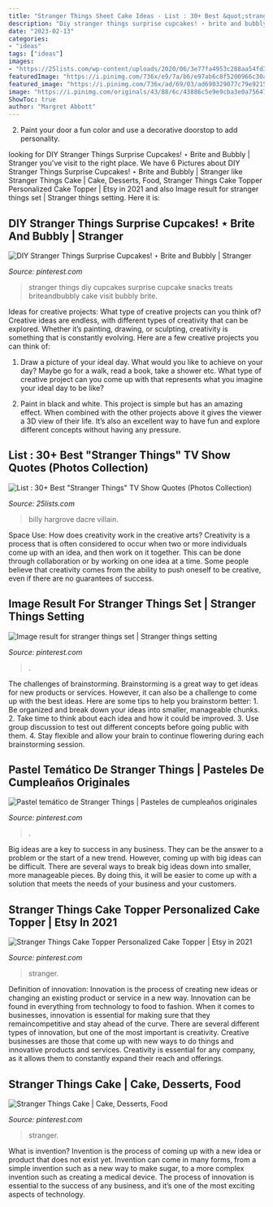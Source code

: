 ```yaml
---
title: "Stranger Things Sheet Cake Ideas - List : 30+ Best &quot;stranger Things&quot; Tv Show Quotes (photos Collection)"
description: "Diy stranger things surprise cupcakes! ⋆ brite and bubbly"
date: "2023-02-13"
categories:
- "ideas"
tags: ["ideas"]
images:
- "https://25lists.com/wp-content/uploads/2020/06/3e77fa4953c288aa54fd3b52fc1cbafd-669x1024.jpg"
featuredImage: "https://i.pinimg.com/736x/e9/7a/b6/e97ab6c8f5200966c30a9f4460a677e0.jpg"
featured_image: "https://i.pinimg.com/736x/ad/69/03/ad690329077c79e921562cc71fcc8701.jpg"
image: "https://i.pinimg.com/originals/43/88/6c/43886c5e9e9cba3e0a75647d97f09a96.jpg"
ShowToc: true
author: "Margret Abbott"
---
```



2. Paint your door a fun color and use a decorative doorstop to add personality.

	

		
looking for DIY Stranger Things Surprise Cupcakes! ⋆ Brite and Bubbly | Stranger you've visit to the right place. We have 6 Pictures about DIY Stranger Things Surprise Cupcakes! ⋆ Brite and Bubbly | Stranger like Stranger Things Cake | Cake, Desserts, Food, Stranger Things Cake Topper Personalized Cake Topper | Etsy in 2021 and also Image result for stranger things set | Stranger things setting. Here it is:
		
    
## DIY Stranger Things Surprise Cupcakes! ⋆ Brite And Bubbly | Stranger

<img loading=lazy src="https://i.pinimg.com/originals/43/88/6c/43886c5e9e9cba3e0a75647d97f09a96.jpg" onerror="this.onerror=null;this.src='https://tse4.mm.bing.net/th?id=OIP.Ck6qkao9liPJGuxCJjyrZwHaLH&amp;pid=15.1';" alt="DIY Stranger Things Surprise Cupcakes! ⋆ Brite and Bubbly | Stranger">

_Source: pinterest.com_

>stranger things diy cupcakes surprise cupcake snacks treats briteandbubbly cake visit bubbly brite. 

	

Ideas for creative projects: What type of creative projects can you think of?
Creative ideas are endless, with different types of creativity that can be explored. Whether it’s painting, drawing, or sculpting, creativity is something that is constantly evolving. Here are a few creative projects you can think of:
1) Draw a picture of your ideal day. What would you like to achieve on your day? Maybe go for a walk, read a book, take a shower etc. What type of creative project can you come up with that represents what you imagine your ideal day to be like?

2) Paint in black and white. This project is simple but has an amazing effect. When combined with the other projects above it gives the viewer a 3D view of their life. It’s also an excellent way to have fun and explore different concepts without having any pressure.

    
## List : 30+ Best &quot;Stranger Things&quot; TV Show Quotes (Photos Collection)

<img loading=lazy src="https://25lists.com/wp-content/uploads/2020/06/3e77fa4953c288aa54fd3b52fc1cbafd-669x1024.jpg" onerror="this.onerror=null;this.src='https://tse4.mm.bing.net/th?id=OIP.6AVoxMJ7pw8B4vP2SL-4IAHaLV&amp;pid=15.1';" alt="List : 30+ Best &quot;Stranger Things&quot; TV Show Quotes (Photos Collection)">

_Source: 25lists.com_

>billy hargrove dacre villain. 

	

Space Use: How does creativity work in the creative arts?
Creativity is a process that is often considered to occur when two or more individuals come up with an idea, and then work on it together. This can be done through collaboration or by working on one idea at a time. Some people believe that creativity comes from the ability to push oneself to be creative, even if there are no guarantees of success.

    
## Image Result For Stranger Things Set | Stranger Things Setting

<img loading=lazy src="https://i.pinimg.com/736x/ad/69/03/ad690329077c79e921562cc71fcc8701.jpg" onerror="this.onerror=null;this.src='https://tse1.mm.bing.net/th?id=OIP.VETtWQf_gDx8tJS8_t5yUwHaFj&amp;pid=15.1';" alt="Image result for stranger things set | Stranger things setting">

_Source: pinterest.com_

>. 

	

The challenges of brainstorming.
Brainstorming is a great way to get ideas for new products or services. However, it can also be a challenge to come up with the best ideas. Here are some tips to help you brainstorm better: 1. Be organized and break down your ideas into smaller, manageable chunks. 2. Take time to think about each idea and how it could be improved. 3. Use group discussion to test out different concepts before going public with them. 4. Stay flexible and allow your brain to continue flowering during each brainstorming session.

    
## Pastel Temático De Stranger Things | Pasteles De Cumpleaños Originales

<img loading=lazy src="https://i.pinimg.com/736x/e9/7a/b6/e97ab6c8f5200966c30a9f4460a677e0.jpg" onerror="this.onerror=null;this.src='https://tse2.mm.bing.net/th?id=OIP.oZ44mi7a6ZW31XNqg8uIdAHaJ3&amp;pid=15.1';" alt="Pastel temático de Stranger Things | Pasteles de cumpleaños originales">

_Source: pinterest.com_

>. 

	

Big ideas are a key to success in any business. They can be the answer to a problem or the start of a new trend. However, coming up with big ideas can be difficult. There are several ways to break big ideas down into smaller, more manageable pieces. By doing this, it will be easier to come up with a solution that meets the needs of your business and your customers.

    
## Stranger Things Cake Topper Personalized Cake Topper | Etsy In 2021

<img loading=lazy src="https://i.pinimg.com/736x/0d/2d/06/0d2d06e88acb812ba678e9671f90485b.jpg" onerror="this.onerror=null;this.src='https://tse3.mm.bing.net/th?id=OIP.aXyXNCe24QCffIHn0jNcUgHaJI&amp;pid=15.1';" alt="Stranger Things Cake Topper Personalized Cake Topper | Etsy in 2021">

_Source: pinterest.com_

>stranger. 

	

Definition of innovation:
Innovation is the process of creating new ideas or changing an existing product or service in a new way. Innovation can be found in everything from technology to food to fashion. When it comes to businesses, innovation is essential for making sure that they remaincompetitive and stay ahead of the curve. There are several different types of innovation, but one of the most important is creativity. Creative businesses are those that come up with new ways to do things and innovative products and services. Creativity is essential for any company, as it allows them to constantly expand their reach and offerings.

    
## Stranger Things Cake | Cake, Desserts, Food

<img loading=lazy src="https://i.pinimg.com/736x/bc/f2/2b/bcf22b0ef0e63553a6a3a7f24d2bfc9c.jpg" onerror="this.onerror=null;this.src='https://tse2.mm.bing.net/th?id=OIP.d1ltgDFtAa1HgQI6qhOuoAHaJ3&amp;pid=15.1';" alt="Stranger Things Cake | Cake, Desserts, Food">

_Source: pinterest.com_

>stranger. 

	

What is invention?
Invention is the process of coming up with a new idea or product that does not exist yet. Invention can come in many forms, from a simple invention such as a new way to make sugar, to a more complex invention such as creating a medical device. The process of innovation is essential to the success of any business, and it’s one of the most exciting aspects of technology.

